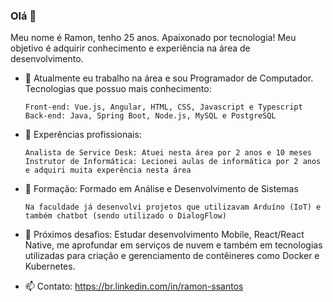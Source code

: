 ### Olá 👋

Meu nome é Ramon, tenho 25 anos.
Apaixonado por tecnologia! Meu objetivo é adquirir conhecimento e experiência na área de desenvolvimento.

- 🔭 Atualmente eu trabalho na área e sou Programador de Computador. Tecnologias que possuo mais conhecimento:
  ```
  Front-end: Vue.js, Angular, HTML, CSS, Javascript e Typescript
  Back-end: Java, Spring Boot, Node.js, MySQL e PostgreSQL
  ```
  
- 🌱 Experências profissionais:
  ```
  Analista de Service Desk: Atuei nesta área por 2 anos e 10 meses
  Instrutor de Informática: Lecionei aulas de informática por 2 anos e adquiri muita experência nesta área
  ```
  
- 👯 Formação: Formado em Análise e Desenvolvimento de Sistemas
  ```
  Na faculdade já desenvolvi projetos que utilizavam Arduíno (IoT) e também chatbot (sendo utilizado o DialogFlow)
  ```
  
- 🚀 Próximos desafios: Estudar desenvolvimento Mobile, React/React Native, me aprofundar em serviços de nuvem e também em tecnologias utilizadas para criação e gerenciamento de contêineres como Docker e Kubernetes.
  
- 📫 Contato: https://br.linkedin.com/in/ramon-ssantos
